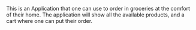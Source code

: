 This is an Application that one can use to order in groceries at the comfort of their home.
The application will show all the available products, and a cart where one can put their order.